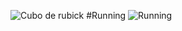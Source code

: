 ![Cubo de rubick](https://github.com/Coffee4Dogs/Rubiks_Cube-Java/assets/59121551/b50dc4a9-e61f-4aaa-8e8e-abcc2f9bf3ed)
#Running
![Running](https://github.com/Coffee4Dogs/Rubiks_Cube-Java/assets/59121551/79bc0e1b-75cf-45f1-8342-e1b5971772f4)
